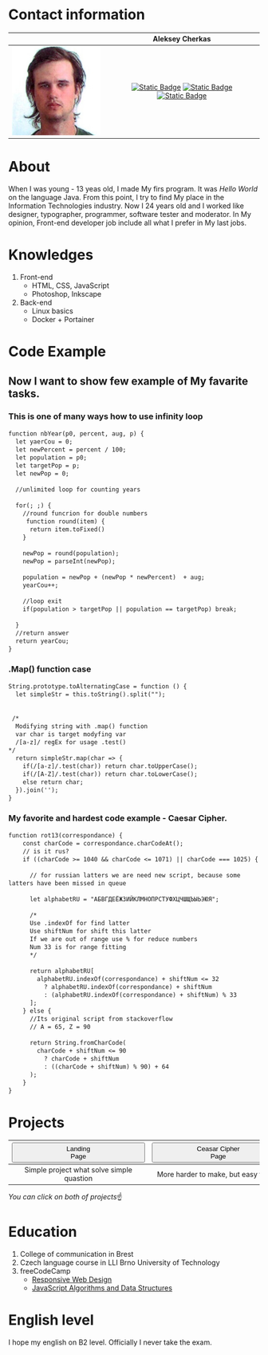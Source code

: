 # Contact information


| | Aleksey Cherkas|
|------|:----:|
| ![My photo](./f13135c9fed8bacf7d666f59f4bf28e85cb9e5ec_full.jpg)  |  [![Static Badge](https://img.shields.io/badge/My-Email-red)](Aleksey.cherkas99@gmail.com) [![Static Badge](https://img.shields.io/badge/My-Telegram-blue)](https://t.me/GenryMilligan) [![Static Badge](https://img.shields.io/badge/My-VK-lightblue)](https://vk.com/aleksey_poster)|

# About

When I was young - 13 yeas old, I made My firs program. It was *Hello World* on the language Java. From this point, I try to find My place in the Information Technologies industry. Now I 24 years old and I worked like designer, typographer, programmer, software tester and moderator. In My opinion, Front-end developer job include all what I prefer in My last jobs. 

# Knowledges

1. Front-end
    * HTML, CSS, JavaScript
    * Photoshop, Inkscape
2. Back-end
    * Linux basics
    * Docker + Portainer

# Code Example

## Now I want to show few example of My favarite tasks.

### This is one of many ways how to use infinity loop

```
function nbYear(p0, percent, aug, p) {
  let yaerCou = 0;
  let newPercent = percent / 100;
  let population = p0;
  let targetPop = p;
  let newPop = 0;
  
  //unlimited loop for counting years

  for(; ;) {
    //round funcrion for double numbers
     function round(item) {
      return item.toFixed()
    }

    newPop = round(population);
    newPop = parseInt(newPop);
    
    population = newPop + (newPop * newPercent)  + aug;
    yearCou++;
 
    //loop exit
    if(population > targetPop || population == targetPop) break;
    
  }
  //return answer
  return yearCou;
}
```
### .Map() function case

```
String.prototype.toAlternatingCase = function () {
  let simpleStr = this.toString().split("");
  

 /* 
  Modifying string with .map() function
  var char is target modyfing var
  /[a-z]/ regEx for usage .test()
*/
  return simpleStr.map(char => {
    if(/[a-z]/.test(char)) return char.toUpperCase();
    if(/[A-Z]/.test(char)) return char.toLowerCase();
    else return char;
  }).join('');
}
```

### My favorite and hardest code example - Caesar Cipher.

```
function rot13(correspondance) {
    const charCode = correspondance.charCodeAt();
    // is it rus?
    if ((charCode >= 1040 && charCode <= 1071) || charCode === 1025) {
      
      // for russian latters we are need new script, because some latters have been missed in queue

      let alphabetRU = "АБВГДЕЁЖЗИЙКЛМНОПРСТУФХЦЧШЩЪЫЬЭЮЯ";
      
      /*
      Use .indexOf for find latter
      Use shiftNum for shift this latter
      If we are out of range use % for reduce numbers 
      Num 33 is for range fitting
      */

      return alphabetRU[
        alphabetRU.indexOf(correspondance) + shiftNum <= 32
          ? alphabetRU.indexOf(correspondance) + shiftNum
          : (alphabetRU.indexOf(correspondance) + shiftNum) % 33
      ];
    } else {
      //Its original script from stackoverflow      
      // A = 65, Z = 90

      return String.fromCharCode(
        charCode + shiftNum <= 90
          ? charCode + shiftNum
          : ((charCode + shiftNum) % 90) + 64
      );
    }
}
```

# Projects

|[<button>Landing<br>Page</button>](https://robingooze.github.io/csb-kyvldt/)|[<button>Ceasar Cipher<br>Page</button>](https://robingooze.github.io/csb-5bco2b/)|
|:----------:|:-------:|
| Simple project what solve simple quastion|More harder to make, but easy to use|

*You can click on both of projects*:point_up:

# Education
1. College of communication in Brest
2. Czech language course in LLI Brno University of Technology
3. freeCodeCamp
    - [Responsive Web Design](https://freecodecamp.org/certification/TheRedMan/responsive-web-design)
    - [JavaScript Algorithms and Data Structures](https://freecodecamp.org/certification/TheRedMan/javascript-algorithms-and-data-structures)

# English level
I hope my english on B2 level. Officially I never take the exam. 



<style>
    button {
        font-family: sans-serif;
        height: 3em;
        width: 20em;
    }
</style>
